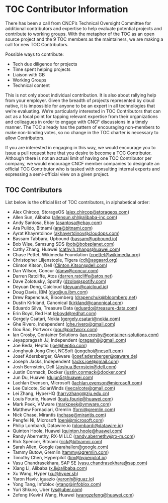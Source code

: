 # TOC Contributor Information

There has been a call from CNCF’s Technical Oversight Committee for additional contributors and expertise to help evaluate potential projects and contribute to working groups. With the metaphor of the TOC as an open source project and the 9 TOC members as the maintainers, we are making a call for new TOC Contributors.

Possible ways to contribute:

* Tech due diligence for projects
* Time spent helping projects
* Liaison with GB
* Working Groups
* Technical content

This is not only about individual contribution. It is also about rallying help from your employer. Given the breadth of projects represented by cloud native, it is impossible for anyone to be an expert in all technologies that we’re evaluating. We’re particularly interested in TOC Contributors that can act as a focal point for tapping relevant expertise from their organizations and colleagues in order to engage with CNCF discussions in a timely manner. The TOC already has the pattern of encouraging non-members to make non-binding votes, so no change in the TOC charter is necessary to allow Contributors.

If you are interested in engaging in this way, we would encourage you to issue a pull request here that you desire to become a TOC Contributor. Although there is not an actual limit of having one TOC Contributor per company, we would encourage CNCF member companies to designate an official TOC Contributor who is tasked with consulting internal experts and expressing a semi-official view on a given project.

## TOC Contributors

List below is the official list of TOC contributors, in alphabetical order:

* Alex Chircop, StorageOS (alex.chircop@storageos.com)
* Allen Sun, Alibaba (allensun.shl@alibaba-inc.com)
* Andy Santosa, Ebay (asantosa@ebay.com)
* Ara	Pulido, Bitnami	(ara@bitnami.com)
* Ayrat Khayretdinov (akhayertdinov@cloudops.com)
* Bassam Tabbara, Upbound	(bassam@upbound.io)
* Bob	Wise, Samsung SDS	(bob@bobsplanet.com)
* Cathy	Zhang, Huawei (cathy.h.zhang@huawei.com)
* Chase	Pettet, Wikimedia	Foundation (cpettet@wikimedia.org)
* Christopher Liljenstople, Tigera (cdl@asgaard.org)
* Clinton	Kitson, Dell (Clinton.Kitson@dell.com)
* Dan	Wilson, Concur	(danw@concur.com)
* Darren Ratcliffe, Atos (darren.ratcliffe@atos.net)
* Dave Zolotusky, Spotify (dzolo@spotify.com)
* Deyuan Deng, Caicloud (deyuan@caicloud.io)
* Doug Davis, IBM (dug@us.ibm.com)
* Drew Rapenchuk, Bloomberg	(drapenchuk@bloomberg.net)
* Dustin Kirkland, Canonical (kirkland@canonical.com)
* Eduardo	Silva, Treasure Data (eduardo@treasure-data.com)
* Erin Boyd, Red Hat (eboyd@redhat.com)
* Gergely Csatari, Nokia (gergely.csatari@nokia.com)
* Ghe	Rivero, Independent (ghe.rivero@gmail.com)
* Gou	Rao, Portworx (gou@portworx.com)
* Ian Crosby, Container Solutions (ian.crosby@container-solutions.com)
* Jeyappragash JJ, Independent (pragashjj@gmail.com)
* Joe Beda, Heptio (joe@heptio.com)
* Jonghyuk Jong Choi, NCSoft (jongchoi@ncsoft.com)
* Josef Adersberger, QAware (josef.adersberger@qaware.de)
* Joseph Jacks, Independent	(jacks.joe@gmail.com)
* Josh Bernstein, Dell (Joshua.Bernstein@dell.com)
* Justin Cormack, Docker (justin.cormack@docker.com)
* Jun Du, Huawei (dujun5@huawei.com)
* Lachlan	Evenson, Microsoft (lachlan.evenson@microsoft.com)
* Lee Calcote, SolarWinds (leecalcote@gmail.com)
* Lei	Zhang, HyperHQ (harryzhang@zju.edu.cn)
* Louis Fourie, Huawei (louis.fourie@huawei.com)
* Mark Peek, VMware	(markpeek@vmware.com)
* Matthew Fornaciari, Gremlin (forni@gremlin.com)
* Nick Chase, Mirantis	(nchase@mirantis.com)
* Pengfei Ni, Microsoft (peni@microsoft.com)
* Philip Lombardi, Datawire.io (plombardi@datawire.io)
* Quinton Hoole, Huawei (quinton.hoole@huawei.com)
* Randy	Abernethy, RX-M LLC (randy.abernethy@rx-m.com)
* Rick Spencer, Bitnami	(rick@bitnamni.com)
* Sarah Allen, Google (sarahallen@google.com)
* Tammy Butow, Gremlin (tammy@gremlin.com)
* Timothy Chen, Hyperpilot (tim@hyperpilot.io)
* Vasu Chandrasekhara, SAP SE (vasu.chandrasekhara@sap.com)
* Xiang Li, Alibaba (x.li@alibaba.com)
* Xu Wang, Hyper (xu@hyper.sh)
* Yaron Haviv, iguazio (yaronh@iguaz.io)
* Yong Tang, Infoblox (ytang@infoblox.com)
* Yuri Shkuro, Uber	(ys@uber.com)
* Zefeng (Kevin) Wang, Huawei (wangzefeng@huawei.com)

